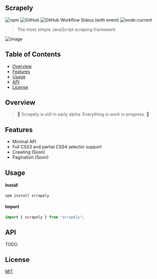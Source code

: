 ## Scrapely

![npm](https://img.shields.io/npm/v/scrapely) ![GitHub](https://img.shields.io/github/license/kborisov00/scrapely) ![GitHub Workflow Status (with event)](https://img.shields.io/github/actions/workflow/status/kborisov00/scrapely/test.yml) ![node-current](https://img.shields.io/node/v/scrapely)

> The most simple JavaScript scraping framework

![image](https://github.com/genkoph/scrapely/assets/53948066/47599601-e4c6-4c5c-ad4a-32c5540e4511)

## Table of Contents

- [Overview](#overview)
- [Features](#features)
- [Usage](#usage)
- [API](#api)
- [License](#license)

## Overview

> 🚧 Scrapely is still in early alpha. Everything is work in progress. 🚧

## Features

- Minimal API
- Full CSS3 and partial CSS4 selector support
- Crawling (Soon)
- Pagination (Soon)

## Usage

#### Install

```bash
npm install scrapely
```

#### Import

```typescript
import { scrapely } from "scrapely";
```

## API

TODO

## License

[MIT](https://github.com/kborisov00/scrapely/blob/master/LICENSE)
